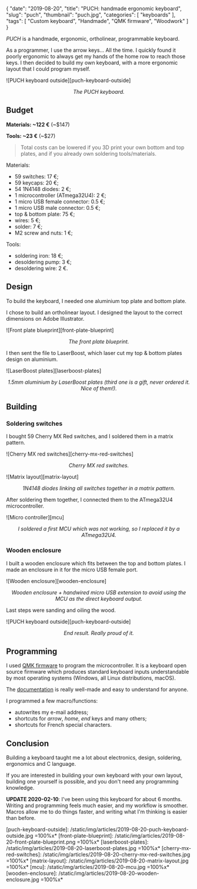 {
    "date": "2019-08-20",
    "title": "PUCH: handmade ergonomic keyboard",
    "slug": "puch",
    "thumbnail": "puch.jpg",
    "categories": [
        "keyboards"
    ],
    "tags": [
        "Custom keyboard",
        "Handmade",
        "QMK firmware",
        "Woodwork"
    ]
}

*PUCH* is a handmade, ergonomic, ortholinear, programmable keyboard.

As a programmer, I use the arrow keys... All the time. I quickly found it poorly ergonomic to always get my hands of the home row to reach those keys. I then decided to build my own keyboard, with a more ergonomic layout that I could program myself.

![PUCH keyboard outside][puch-keyboard-outside]
<p style="text-align: center; font-style: italic;">
    The PUCH keyboard.
</p>

## Budget

**Materials: ~122 €** (~$147)

**Tools: ~23 €** (~$27)

> Total costs can be lowered if you 3D print your own bottom and top plates, and if you already own soldering tools/materials.

Materials:
- 59 switches: 17 €;
- 59 keycaps: 20 €;
- 54 1N4148 diodes: 2 €;
- 1 microcontroller (ATmega32U4): 2 €;
- 1 micro USB female connector: 0.5 €;
- 1 micro USB male connector: 0.5 €;
- top & bottom plate: 75 €;
- wires: 5 €;
- solder: 7 €;
- M2 screw and nuts: 1 €;

Tools:
- soldering iron: 18 €;
- desoldering pump: 3 €;
- desoldering wire: 2 €.

## Design

To build the keyboard, I needed one aluminium top plate and bottom plate.

I chose to build an ortholinear layout. I designed the layout to the correct dimensions on Adobe Illustrator.

![Front plate blueprint][front-plate-blueprint]
<p style="text-align: center; font-style: italic;">
    The front plate blueprint.
</p>

I then sent the file to LaserBoost, which laser cut my top & bottom plates design on aluminium.

![LaserBoost plates][laserboost-plates]
<p style="text-align: center; font-style: italic;">
    1.5mm aluminium by LaserBoost plates (third one is a gift, never ordered it. Nice of them!).
</p>

## Building

### Soldering switches

I bought 59 Cherry MX Red switches, and I soldered them in a matrix pattern.

![Cherry MX red switches][cherry-mx-red-switches]
<p style="text-align: center; font-style: italic;">
    Cherry MX red switches.
</p>

![Matrix layout][matrix-layout]
<p style="text-align: center; font-style: italic;">
    1N4148 diodes linking all switches together in a matrix pattern.
</p>

After soldering them together, I connected them to the ATmega32U4 microcontroller.

![Micro controller][mcu]
<p style="text-align: center; font-style: italic;">
    I soldered a first MCU which was not working, so I replaced it by a ATmega32U4.
</p>

### Wooden enclosure

I built a wooden enclosure which fits between the top and bottom plates. I made an enclosure in it for the micro USB female port.

![Wooden enclosure][wooden-enclosure]
<p style="text-align: center; font-style: italic;">
    Wooden enclosure + handwired micro USB extension to avoid using the MCU as the direct keyboard output.
</p>

Last steps were sanding and oiling the wood.

![PUCH keyboard outside][puch-keyboard-outside]
<p style="text-align: center; font-style: italic;">
    End result. Really proud of it.
</p>

## Programming

I used [QMK firmware](https://github.com/qmk/qmk_firmware) to program the microcontroller. It is a keyboard open source firmware which produces standard keyboard inputs understandable by most operating systems (Windows, all Linux distributions, macOS).

The [documentation](https://docs.qmk.fm/#/) is really well-made and easy to understand for anyone.

I programmed a few macro/functions:
- autowrites my e-mail address;
- shortcuts for *arrow*, *home*, *end* keys and many others;
- shortcuts for French special characters.

## Conclusion

Building a keyboard taught me a lot about electronics, design, soldering, ergonomics and C language.

If you are interested in building your own keyboard with your own layout, building one yourself is possible, and you don't need any programming knowledge.

**UPDATE 2020-02-10**: I've been using this keyboard for about 6 months. Writing and programming feels much easier, and my workflow is smoother. Macros allow me to do things faster, and writing what I'm thinking is easier than before.

[puch-keyboard-outside]: /static/img/articles/2019-08-20-puch-keyboard-outside.jpg =100%x*
[front-plate-blueprint]: /static/img/articles/2019-08-20-front-plate-blueprint.png =100%x*
[laserboost-plates]: /static/img/articles/2019-08-20-laserboost-plates.jpg =100%x*
[cherry-mx-red-switches]: /static/img/articles/2019-08-20-cherry-mx-red-switches.jpg =100%x*
[matrix-layout]: /static/img/articles/2019-08-20-matrix-layout.jpg =100%x*
[mcu]: /static/img/articles/2019-08-20-mcu.jpg =100%x*
[wooden-enclosure]: /static/img/articles/2019-08-20-wooden-enclosure.jpg =100%x*

